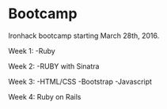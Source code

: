 # Bootcamp
Ironhack bootcamp starting March 28th, 2016.

Week 1:
-Ruby

Week 2:
-RUBY with Sinatra

Week 3:
-HTML/CSS
-Bootstrap
-Javascript

Week 4: Ruby on Rails
